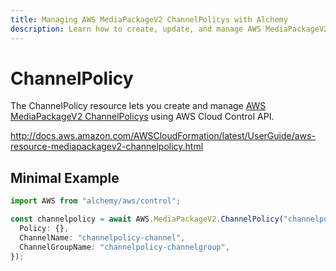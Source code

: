 ```yaml
---
title: Managing AWS MediaPackageV2 ChannelPolicys with Alchemy
description: Learn how to create, update, and manage AWS MediaPackageV2 ChannelPolicys using Alchemy Cloud Control.
---
```


# ChannelPolicy

The ChannelPolicy resource lets you create and manage [AWS MediaPackageV2 ChannelPolicys](https://docs.aws.amazon.com/mediapackagev2/latest/userguide/) using AWS Cloud Control API.

http://docs.aws.amazon.com/AWSCloudFormation/latest/UserGuide/aws-resource-mediapackagev2-channelpolicy.html

## Minimal Example

```ts
import AWS from "alchemy/aws/control";

const channelpolicy = await AWS.MediaPackageV2.ChannelPolicy("channelpolicy-example", {
  Policy: {},
  ChannelName: "channelpolicy-channel",
  ChannelGroupName: "channelpolicy-channelgroup",
});
```

